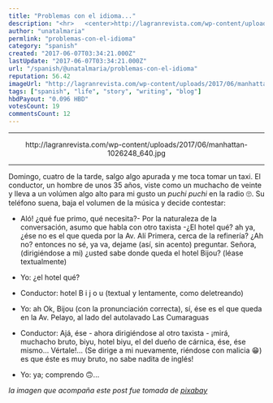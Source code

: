 ```yaml
---
title: "Problemas con el idioma..."
description: "<hr>   <center>http://lagranrevista.com/wp-content/uploads/2017/06/manhattan-1026248_640.jpg</center>  <hr>   Domingo, cuatro de la tarde, salgo algo ..."
author: "unatalmaria"
permlink: "problemas-con-el-idioma"
category: "spanish"
created: "2017-06-07T03:34:21.000Z"
lastUpdate: "2017-06-07T03:34:21.000Z"
url: "/spanish/@unatalmaria/problemas-con-el-idioma"
reputation: 56.42
imageUrl: "http://lagranrevista.com/wp-content/uploads/2017/06/manhattan-1026248_640.jpg"
tags: ["spanish", "life", "story", "writing", "blog"]
hbdPayout: "0.096 HBD"
votesCount: 19
commentsCount: 12
---
```


<hr>


<center>http://lagranrevista.com/wp-content/uploads/2017/06/manhattan-1026248_640.jpg</center>

<hr>


Domingo, cuatro de la tarde, salgo algo apurada y me toca tomar un taxi. El conductor, un hombre de unos 35 años, viste como un muchacho de veinte y lleva a un volúmen algo alto para mi gusto un *puchi puchi* en la radio 🙄. Su teléfono suena, baja el volumen de la música y decide contestar:

- Aló! ¿qué fue primo, qué necesita?- Por la naturaleza de la conversación, asumo que habla con otro taxista -¿El hotel qué? ah ya, ¿ése no es el que queda por la Av. Alí Primera, cerca de la refinería? ¿Ah no? entonces no sé, ya va, dejame (así, sin acento) preguntar. Señora, (dirigiéndose a mi) ¿usted sabe donde queda el hotel Bijou? (léase textualmente)

- Yo: ¿el hotel qué?

- Conductor: hotel B i j o u (textual y lentamente, como deletreando)

- Yo: ah Ok, Bijou (con la pronunciación correcta), sí, ése es el que queda en la Av. Pelayo, al lado del autolavado Las Cumaraguas

- Conductor: Ajá, ése - ahora dirigiéndose al otro taxista - ¡mirá, muchacho bruto, biyu, hotel biyu, el del dueño de cárnica, ése, ése mismo... Vértale!...
(Se dirige a mi nuevamente, riéndose con malicia 😁) es que éste es muy bruto, no sabe nadita de inglés!

- Yo: ya; comprendo 🙃...

*la imagen que acompaña este post fue tomada de [pixabay](https://pixabay.com/es/manhattan-calle-dama-1026248/)*